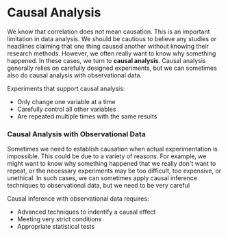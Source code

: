 # Causal Analysis

We know that correlation does not mean causation. This is an important limitation in data analysis. We should be cautious to believe any studies or headlines claiming that one thing caused another without knowing their research methods. However, we often really want to know why something happened. In these cases, we turn to **causal analysis**. Causal analysis generally relies on carefully designed experiments, but we can sometimes also do causal analysis with observational data.

Experiments that support causal analysis:

- Only change one variable at a time
- Carefully control all other variables
- Are repeated multiple times with the same results

### Causal Analysis with Observational Data

Sometimes we need to establish causation when actual experimentation is impossible. This could be due to a variety of reasons. For example, we might want to know why something happened that we really don't want to repeat, or the necessary experiments may be too difficult, too expensive, or unethical. In such cases, we can sometimes apply causal inference techniques to observational data, but we need to be very careful

Causal inference with observational data requires:

- Advanced techniques to indentify a causal effect
- Meeting very strict conditions
- Appropriate statistical tests

